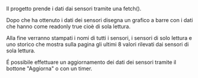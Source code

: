 Il progetto prende i dati dai sensori tramite una fetch().

Dopo che ha ottenuto i dati dei sensori disegna un grafico a barre con i dati che hanno come readonly true cioè di sola lettura.

Alla fine verranno stampati i nomi di tutti i sensori, i sensori di solo lettura e uno storico che mostra sulla pagina gli ultimi 8 valori rilevati dai sensori di sola lettura.

É possibile effettuare un aggiornamento dei dati dei sensori tramite il bottone "Aggiorna" o con un timer.
